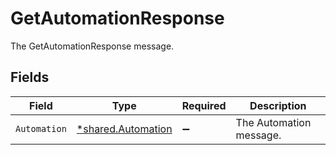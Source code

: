 # GetAutomationResponse

The GetAutomationResponse message.


## Fields

| Field                                                          | Type                                                           | Required                                                       | Description                                                    |
| -------------------------------------------------------------- | -------------------------------------------------------------- | -------------------------------------------------------------- | -------------------------------------------------------------- |
| `Automation`                                                   | [*shared.Automation](../../../pkg/models/shared/automation.md) | :heavy_minus_sign:                                             | The Automation message.                                        |